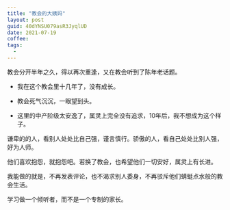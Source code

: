 ```yaml
---
title: "教会的大姨妈"
layout: post
guid: 40dYNSU079asR3JyqlUD
date: 2021-07-19
coffee:
tags:
  -
---
```


教会分开半年之久，得以再次重逢，又在教会听到了陈年老话题。

- 我在这个教会里十几年了，没有成长。

- 教会死气沉沉，一眼望到头。

- 这里的中产阶级太安逸了，属灵上完全没有追求，10年后，我不想成为这个样子。


谦卑的的人，看别人处处比自己强，谨言慎行。骄傲的人，看自己处处比别人强，好为人师。


他们喜欢抱怨，就抱怨吧。若换了教会，也希望他们一切安好，属灵上有长进。

我能做的就是，不再发表评论，也不渴求别人委身，不再驳斥他们蜻蜓点水般的教会生活。

学习做一个倾听者，而不是一个专制的家长。


